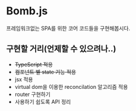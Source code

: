 # Bomb.js

프레임워크없는 SPA를 위한 코어 코드들을 구현해봅시다.

## 구현할 거리(언제할 수 있으려나..)

- ~~TypeScript 적용~~
- ~~컴포넌트 별 state 기능 적용~~
- jsx 적용
- virtual dom을 이용한 reconcilation 알고리즘 적용
- router 구현하기
- 사용하기 쉽도록 API 정리
